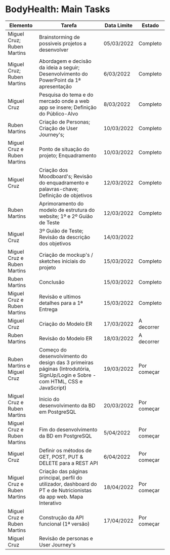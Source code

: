 # BodyHealth: Main Tasks

|Elemento|Tarefa|Data Limite|Estado|
|---|---|---|---|
|Miguel Cruz; Ruben Martins| Brainstorming de possiveis projetos a desenvolver| 05/03/2022| Completo|
|Miguel Cruz; Ruben Martins| Abordagem e decisão da ideia a seguir; Desenvolvimento do PowerPoint da 1ª apresentação | 6/03/2022 | Completo |
|Miguel Cruz| Pesquisa do tema e do mercado onde a web app se insere; Definição do Público-Alvo | 8/03/2022 | Completo |
|Ruben Martins| Criação de Personas; Criação de User Journey's; | 10/03/2022| Completo |
|Miguel Cruz e Ruben Martins| Ponto de situação do projeto; Enquadramento | 10/03/2022 | Completo |
|Miguel Cruz | Criação dos Moodboard's; Revisão do enquadramento e palavras-chave; Definição de objetivos| 12/03/2022 | Completo |
|Ruben Martins| Aprimoramento do modelo de estrutura do website; 1º e 2º Guião de Teste| 12/03/2022 | Completo |
|Miguel Cruz | 3º Guião de Teste; Revisão da descrição dos objetivos | 14/03/2022 |
|Miguel Cruz e Ruben Martins | Criação de mockup's / sketches iniciais do projeto | 15/03/2022 | Completo |
|Ruben Martins| Conclusão | 15/03/2022 | Completo |
|Miguel Cruz e Ruben Martins | Revisão e ultimos detalhes para a 1ª Entrega | 15/03/2022 | Completo |
|Miguel Cruz| Criação do Modelo ER | 17/03/2022 | A decorrer |
|Ruben Martins| Revisão do Modelo ER | 18/03/2022 | A decorrer
|Ruben Martins e Miguel Cruz| Começo do desenvolvimento do design das 3 primeiras páginas (Introdutória, SignUp/Login e Sobre - com HTML, CSS e JavaScript) | 19/03/2022 | Por começar
|Miguel Cruz e Ruben Martins| Inicio do desenvolvimento da BD em PostgreSQL | 20/03/2022 | Por começar
|Miguel Cruz e Ruben Martins| Fim do desenvolvimento da BD em PostgreSQL | 5/04/2022 | Por começar
|Miguel Cruz| Definir os métodos de GET, POST, PUT & DELETE para a REST API | 6/04/2022 | Por começar
|Miguel Cruz e Ruben Martins| Criação das páginas principal, perfil do utilizador, dashboard do PT e de Nutricionistas da app web. Mapa Interativo| 18/04/2022 | Por começar
|Miguel Cruz e Ruben Martins| Construção da API funcional (1ª versão) | 17/04/2022 | Por começar
|Miguel Cruz| Revisão de personas e User Journey's | 







